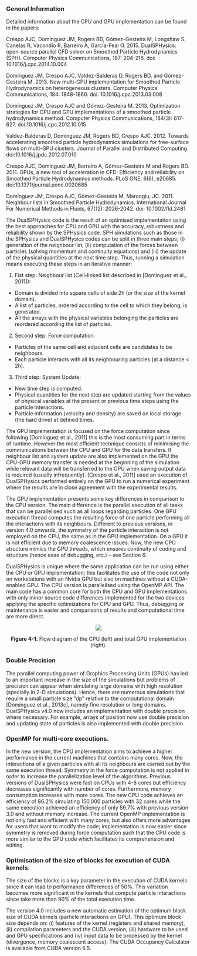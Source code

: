 ### General Information

Detailed information about the CPU and GPU implementation can be found in the
papers:

Crespo AJC, Domínguez JM, Rogers BD, Gómez-Gesteira M, Longshaw S, Canelas R, Vacondio R, Barreiro
A, García-Feal O. 2015. DualSPHysics: open-source parallel CFD solver on Smoothed Particle
Hydrodynamics (SPH). Computer Physics Communications, 187: 204-216. doi: 10.1016/j.cpc.2014.10.004

Domínguez JM, Crespo AJC, Valdez-Balderas D, Rogers BD. and Gómez-Gesteira M. 2013. New multi-GPU
implementation for Smoothed Particle Hydrodynamics on heterogeneous clusters. Computer Physics
Communications, 184: 1848-1860. doi: 10.1016/j.cpc.2013.03.008

Domínguez JM, Crespo AJC and Gómez-Gesteira M. 2013. Optimization strategies for CPU and GPU
implementations of a smoothed particle hydrodynamics method. Computer Physics Communications, 184(3):
617-627. doi:10.1016/j.cpc.2012.10.015

Valdez-Balderas D, Domínguez JM, Rogers BD, Crespo AJC. 2012. Towards accelerating smoothed particle
hydrodynamics simulations for free-surface flows on multi-GPU clusters. Journal of Parallel and Distributed
Computing. doi:10.1016/j.jpdc.2012.07.010

Crespo AJC, Domínguez JM, Barreiro A, Gómez-Gesteira M and Rogers BD. 2011. GPUs, a new tool of
acceleration in CFD: Efficiency and reliability on Smoothed Particle Hydrodynamics methods. PLoS ONE,
6(6), e20685. doi:10.1371/journal.pone.0020685

Domínguez JM, Crespo AJC, Gómez-Gesteira M, Marongiu, JC. 2011. Neighbour lists in Smoothed Particle
Hydrodynamics. International Journal For Numerical Methods in Fluids, 67(12): 2026-2042. doi:
10.1002/fld.2481

The DualSPHysics code is the result of an optimised implementation using the best
approaches for CPU and GPU with the accuracy, robustness and reliability shown by
the SPHysics code. SPH simulations such as those in the SPHysics and DualSPHysics
codes can be split in three main steps; (i) generation of the neighbour list, (ii)
computation of the forces between particles (solving momentum and continuity
equations) and (iii) the update of the physical quantities at the next time step. Thus,
running a simulation means executing these steps in an iterative manner:

1. Fist step: Neighbour list (Cell-linked list described in [Domínguez et al., 2011]):
* Domain is divided into square cells of side 2h (or the size of the kernel domain).
* A list of particles, ordered according to the cell to which they belong, is generated.
* All the arrays with the physical variables belonging the particles are reordered
according the list of particles.

2. Second step: Force computation:
* Particles of the same cell and adjacent cells are candidates to be neighbours.
* Each particle interacts with all its neighbouring particles (at a distance < 2h).

3. Third step: System Update:
* New time step is computed.
* Physical quantities for the next step are updated starting from the values of physical
variables at the present or previous time steps using the particle interactions.
* Particle information (velocity and density) are saved on local storage (the hard
drive) at defined times.

The GPU implementation is focused on the force computation since following
[Domínguez et al., 2011] this is the most consuming part in terms of runtime. However
the most efficient technique consists of minimising the communications between the
CPU and GPU for the data transfers. If neighbour list and system update are also
implemented on the GPU the CPU-GPU memory transfer is needed at the beginning of
the simulation while relevant data will be transferred to the CPU when saving output
data is required (usually infrequently). [Crespo et al., 2011] used an execution of
DualSPHysics performed entirely on the GPU to run a numerical experiment where the
results are in close agreement with the experimental results.

The GPU implementation presents some key differences in comparison to the CPU
version. The main difference is the parallel execution of all tasks that can be parallelised
such as all loops regarding particles. One GPU execution thread computes the resulting
force of one particle performing all the interactions with its neighbours. Different to
previous versions, in version 4.0 onwards, the symmetry of the particle interaction is not
employed on the CPU, the same as in the GPU implementation. On a GPU it is not
efficient due to memory coalescence issues. Now, the new CPU structure mimics the
GPU threads, which ensures continuity of coding and structure (hence ease of
debugging, etc.) – see Section 6.

DualSPHysics is unique where the same application can be run using either the CPU or
GPU implementation; this facilitates the use of the code not only on workstations with
an Nvidia GPU but also on machines without a CUDA-enabled GPU. The CPU version
is parallelised using the OpenMP API. The main code has a common core for both the
CPU and GPU implementations with only minor source code differences implemented
for the two devices applying the specific optimizations for CPU and GPU. Thus,
debugging or maintenance is easier and comparisons of results and computational time
are more direct.

<p align="center">
<img src="https://i.imgur.com/HsNQmBF.png"/>
</p>

<p align="center">
<strong>Figure 4-1.</strong> Flow diagram of the CPU (left) and total GPU implementation (right).
</p>

### Double Precision
The parallel computing power of Graphics Processing Units (GPUs) has led to an
important increase in the size of the simulations but problems of precision can appear
when simulating large domains with high resolution (specially in 2-D simulations).
Hence, there are numerous simulations that require a small particle size “dp” relative to
the computational domain [Domínguez et al., 2013c], namely fine resolution or long
domains. DualSPHysics v4.0 now includes an implementation with double precision
where necessary. For example, arrays of position now use double precision and
updating state of particles is also implemented with double precision.

### OpenMP for multi-core executions.
In the new version, the CPU implementation aims to achieve a higher performance in
the current machines that contains many cores. Now, the interactions of a given
particles with all its neighbours are carried out by the same execution thread. Symmetry
in the force computation is not applied in order to increase the parallelization level of
the algorithms. Previous versions of DualSPHysics were fast on CPUs with 4-8 cores
but efficiency decreases significantly with number of cores. Furthermore, memory
consumption increases with more cores. The new CPU code achieves an efficiency of
86.2% simulating 150,000 particles with 32 cores while the same execution achieved an
efficiency of only 59.7% with previous version 3.0 and without memory increase. The
current OpenMP implementation is not only fast and efficient with many cores, but also
offers more advantages for users that want to modify the code; implementation is now
easier since symmetry is removed during force computation such that the CPU code is
more similar to the GPU code which facilitates its comprehension and editing.

### Optimisation of the size of blocks for execution of CUDA kernels.
The size of the blocks is a key parameter in the execution of CUDA kernels since it can
lead to performance differences of 50%. This variation becomes more significant in the
kernels that compute particle interactions since take more than 90% of the total
execution time.

The version 4.0 includes a new automatic estimation of the optimum block size of
CUDA kernels (particle interactions on GPU). This optimum block size depends on: (i)
features of the kernel (registers and shared memory), (ii) compilation parameters and
the CUDA version, (iii) hardware to be used and GPU specifications and (iv) input data
to be processed by the kernel (divergence, memory coalescent access). The CUDA
Occupancy Calculator is available from CUDA version 6.5.